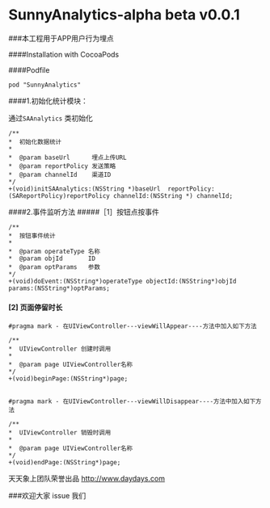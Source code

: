 # SunnyAnalytics-alpha beta v0.0.1

###本工程用于APP用户行为埋点

####Installation with CocoaPods

####Podfile

	pod "SunnyAnalytics"


####1.初始化统计模块：

通过`SAAnalytics`
类初始化

	/**
 	*  初始化数据统计
 	*
 	*  @param baseUrl      埋点上传URL
 	*  @param reportPolicy 发送策略
 	*  @param channelId    渠道ID
 	*/
	+(void)initSAAnalytics:(NSString *)baseUrl  reportPolicy:(SAReportPolicy)reportPolicy channelId:(NSString *) channelId;


####2.事件监听方法
#####［1］按钮点按事件

	/**
 	*  按钮事件统计
 	*
 	*  @param operateType 名称
 	*  @param objId       ID
 	*  @param optParams   参数
 	*/
	+(void)doEvent:(NSString*)operateType objectId:(NSString*)objId params:(NSString*)optParams;


#### [2] 页面停留时长

	#pragma mark - 在UIViewController---viewWillAppear----方法中加入如下方法

	/**
 	*  UIViewController 创建时调用
 	*
 	*  @param page UIViewController名称
 	*/
	+(void)beginPage:(NSString*)page;


	#pragma mark - 在UIViewController---viewWillDisappear----方法中加入如下方法

	/**
 	*  UIViewController 销毁时调用
 	*
 	*  @param page UIViewController名称
 	*/
	+(void)endPage:(NSString*)page;

天天象上团队荣誉出品
http://www.daydays.com

###欢迎大家 issue 我们


